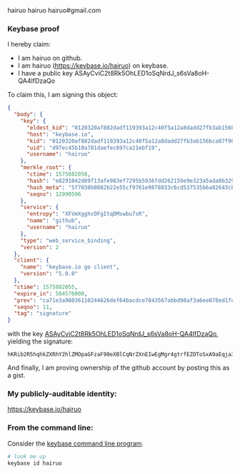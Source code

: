 hairuo
hairuo
hairuo#gmail.com
### Keybase proof

I hereby claim:

  * I am hairuo on github.
  * I am hairuo (https://keybase.io/hairuo) on keybase.
  * I have a public key ASAyCviC2t8Rk5OhLED1oSqNrdJ_s6sVa8oH-QA4IfDzaQo

To claim this, I am signing this object:

```json
{
  "body": {
    "key": {
      "eldest_kid": "0120320af882dadf119393a12c40f5a12a8dadd27fb3ab156bca07f9003821f0f3690a",
      "host": "keybase.io",
      "kid": "0120320af882dadf119393a12c40f5a12a8dadd27fb3ab156bca07f9003821f0f3690a",
      "uid": "d97ec45b10a781daefec697ca21ebf19",
      "username": "hairuo"
    },
    "merkle_root": {
      "ctime": 1575882058,
      "hash": "e8291042d89713afe983ef7295b5936fdd262159e9e323a5ada0b329b09a5fa9c3b7e9afcd3718b4b9299ef570c61e4618a5fd62b9429ea2d28ecf7b9e1f1b3d",
      "hash_meta": "5f7038b0082b22e55cf9761e9878833c6cd537535b6a82643cb2258dc6e1225a",
      "seqno": 12990596
    },
    "service": {
      "entropy": "XFVmXgghcOFgItqDMswbu7sR",
      "name": "github",
      "username": "hairuo"
    },
    "type": "web_service_binding",
    "version": 2
  },
  "client": {
    "name": "keybase.io go client",
    "version": "5.0.0"
  },
  "ctime": 1575882055,
  "expire_in": 504576000,
  "prev": "ca71e3a98036110244626def64bacdce7843567abbd98af3a6ee078ed1fefa18",
  "seqno": 11,
  "tag": "signature"
}
```

with the key [ASAyCviC2t8Rk5OhLED1oSqNrdJ_s6sVa8oH-QA4IfDzaQo](https://keybase.io/hairuo), yielding the signature:

```
hKRib2R5hqhkZXRhY2hlZMOpaGFzaF90eXBlCqNrZXnEIwEgMgr4gtrfEZOToSxA9aEqja3Sf7OrFWvKB/kAOCHw82kKp3BheWxvYWTESpcCC8QgynHjqYA2EQJEYm3vZLrNznhDVnq72Yrzpu4HjtH++hjEID9n5kcOwojz5eX01MdsqE7h8VHUh2xqQH2kCGVQsOppAgHCo3NpZ8RAc3K9kMJ98vuB3f6r93ah4cie9rvGalwyGKpgP9Q7Dr8G6Qctcv5VWVqm65JsiZmaG6ZTP8OE2SsrETvbVzKEDKhzaWdfdHlwZSCkaGFzaIKkdHlwZQildmFsdWXEIAjuU9PpHWkPsvqZduZ/b2p3u8uzzlL8DVw2cEepKdG4o3RhZ80CAqd2ZXJzaW9uAQ==

```

And finally, I am proving ownership of the github account by posting this as a gist.

### My publicly-auditable identity:

https://keybase.io/hairuo

### From the command line:

Consider the [keybase command line program](https://keybase.io/download).

```bash
# look me up
keybase id hairuo
```
